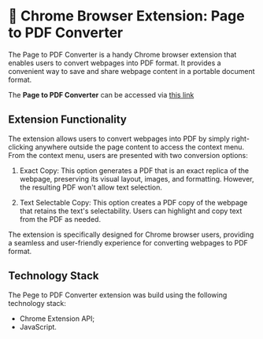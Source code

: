 # 📄 Chrome Browser Extension: Page to PDF Converter

The Page to PDF Converter is a handy Chrome browser extension that enables users to convert webpages into PDF format. It provides a convenient way to save and share webpage content in a portable document format.

The **Page to PDF Converter** can be accessed via [this link]()

## Extension Functionality

The extension allows users to convert webpages into PDF by simply right-clicking anywhere outside the page content to access the context menu. From the context menu, users are presented with two conversion options:

1. Exact Copy: This option generates a PDF that is an exact replica of the webpage, preserving its visual layout, images, and formatting. However, the resulting PDF won't allow text selection.

2. Text Selectable Copy: This option creates a PDF copy of the webpage that retains the text's selectability. Users can highlight and copy text from the PDF as needed.

The extension is specifically designed for Chrome browser users, providing a seamless and user-friendly experience for converting webpages to PDF format.

## Technology Stack

The Pege to PDF Converter extension was build using the following technology stack:

-   Chrome Extension API;
-   JavaScript.

